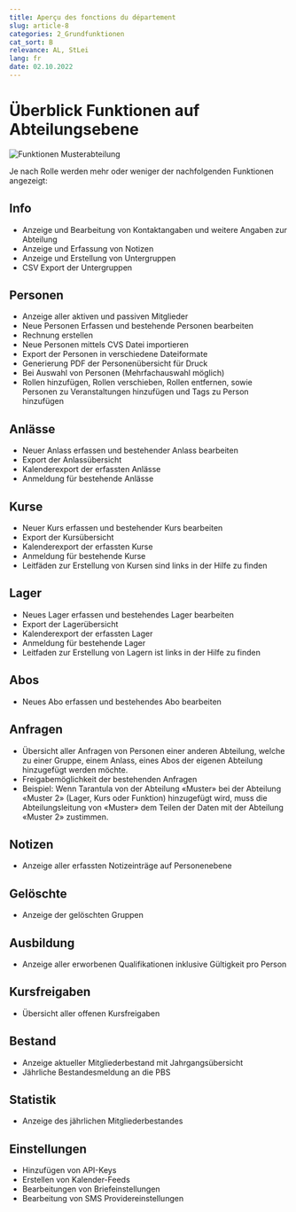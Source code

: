 ```yaml
---
title: Aperçu des fonctions du département
slug: article-8
categories: 2_Grundfunktionen
cat_sort: B
relevance: AL, StLei
lang: fr
date: 02.10.2022
---
```


# Überblick Funktionen auf Abteilungsebene

![Funktionen Musterabteilung](/docu/images/basicfunctions/funktionen_musterabteilung_de.jpg)

Je nach Rolle werden mehr oder weniger der nachfolgenden Funktionen angezeigt: 

## Info 
* Anzeige und Bearbeitung von Kontaktangaben und weitere Angaben zur Abteilung 
* Anzeige und Erfassung von Notizen 
* Anzeige und Erstellung von Untergruppen 
* CSV Export der Untergruppen 

## Personen 
* Anzeige aller aktiven und passiven Mitglieder 
* Neue Personen Erfassen und bestehende Personen bearbeiten 
* Rechnung erstellen  
* Neue Personen mittels CVS Datei importieren  
* Export der Personen in verschiedene Dateiformate  
* Generierung PDF der Personenübersicht für Druck 
* Bei Auswahl von Personen (Mehrfachauswahl möglich)
* Rollen hinzufügen, Rollen verschieben, Rollen entfernen, sowie Personen zu Veranstaltungen hinzufügen und Tags zu Person hinzufügen 

## Anlässe 
* Neuer Anlass erfassen und bestehender Anlass bearbeiten 
* Export der Anlassübersicht 
* Kalenderexport der erfassten Anlässe 
* Anmeldung für bestehende Anlässe  
 
## Kurse 
* Neuer Kurs erfassen und bestehender Kurs bearbeiten 
* Export der Kursübersicht 
* Kalenderexport der erfassten Kurse 
* Anmeldung für bestehende Kurse 
* Leitfäden zur Erstellung von Kursen sind links in der Hilfe zu finden

 
## Lager 
* Neues Lager erfassen und bestehendes Lager bearbeiten 
* Export der Lagerübersicht 
* Kalenderexport der erfassten Lager 
* Anmeldung für bestehende Lager  
* Leitfaden zur Erstellung von Lagern ist links in der Hilfe zu finden

## Abos 
* Neues Abo erfassen und bestehendes Abo bearbeiten  

## Anfragen 
* Übersicht aller Anfragen von Personen einer anderen Abteilung, welche zu einer Gruppe, einem Anlass, eines Abos der eigenen Abteilung hinzugefügt werden möchte. 
* Freigabemöglichkeit der bestehenden Anfragen 
* Beispiel: Wenn Tarantula von der Abteilung «Muster» bei der Abteilung «Muster 2» (Lager, Kurs oder Funktion) hinzugefügt wird, muss die Abteilungsleitung von «Muster» dem Teilen der Daten mit der Abteilung «Muster 2» zustimmen. 

## Notizen 
* Anzeige aller erfassten Notizeinträge auf Personenebene 

## Gelöschte 
* Anzeige der gelöschten Gruppen 

## Ausbildung 
* Anzeige aller erworbenen Qualifikationen inklusive Gültigkeit pro Person 

## Kursfreigaben
* Übersicht aller offenen Kursfreigaben  

## Bestand
* Anzeige aktueller Mitgliederbestand mit Jahrgangsübersicht 
* Jährliche Bestandesmeldung an die PBS 

## Statistik 
* Anzeige des jährlichen Mitgliederbestandes 

## Einstellungen 
* Hinzufügen von API-Keys 
* Erstellen von Kalender-Feeds 
* Bearbeitungen von Briefeinstellungen 
* Bearbeitung von SMS Providereinstellungen  
